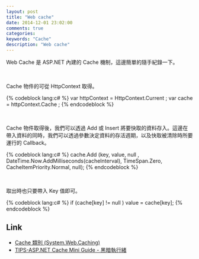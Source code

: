 ```yaml
---
layout: post
title: "Web cache"
date: 2014-12-01 23:02:00
comments: true
categories: 
keywords: "Cache"
description: "Web cache"
---
```


Web Cache 是 ASP.NET 內建的 Cache 機制，這邊簡單的隨手紀錄一下。 

<!--More-->

<br/>
 

Cache 物件的可從 HttpContext 取得。  

{% codeblock lang:c# %}
var httpContext = HttpContext.Current ;
var cache = httpContext.Cache ;
{% endcodeblock %}

<br/>


Cache 物件取得後，我們可以透過 Add 或 Insert 將要快取的資料存入。這邊在帶入資料的同時，我們可以透過參數決定資料的存活週期，以及快取被清除時所要運行的 Callback。  

{% codeblock lang:c# %}
cache.Add (key, value, null , DateTime.Now.AddMilliseconds(cacheInterval), TimeSpan.Zero, CacheItemPriority.Normal, null);
{% endcodeblock %}

<br/>


取出時也只要帶入 Key 值即可。  

{% codeblock lang:c# %}
if (cache[key] != null )
    value = cache[key];
{% endcodeblock %}
              

Link
----
* [Cache 類別 (System.Web.Caching)](http://msdn.microsoft.com/zh-tw/library/System.Web.Caching.Cache(v=vs.80).aspx)
* [TIPS-ASP.NET Cache Mini Guide - 黑暗執行緒](http://blog.darkthread.net/post-2007-08-29-tips-asp-net-cache-mini-guide.aspx)

